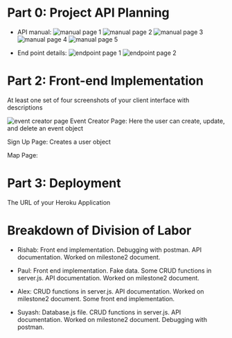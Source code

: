 # Part 0: Project API Planning
- API manual:
![manual page 1](images/API%20details-1.jpg)
![manual page 2](images/API%20details-2.jpg)
![manual page 3](images/API%20details-3.jpg)
![manual page 4](images/API%20details-4.jpg)
![manual page 5](images/API%20details-5.jpg)

- End point details:
![endpoint page 1](images/API%20details-6.jpg)
![endpoint page 2](images/API%20details-7.jpg)

# Part 2: Front-end Implementation
At least one set of four screenshots of your client interface with descriptions

![event creator page](images/make-event.png)
Event Creator Page: Here the user can create, update, and delete an event object

Sign Up Page: Creates a user object

Map Page: 


# Part 3: Deployment
The URL of your Heroku Application

# Breakdown of Division of Labor
- Rishab:
    Front end implementation. Debugging with postman. API documentation. Worked on milestone2 document.

- Paul:
    Front end implementation. Fake data. Some CRUD functions in server.js. API documentation. Worked on milestone2 document.

- Alex:
    CRUD functions in server.js. API documentation. Worked on milestone2 document. Some front end implementation.

- Suyash:
    Database.js file. CRUD functions in server.js. API documentation. Worked on milestone2 document. Debugging with postman.